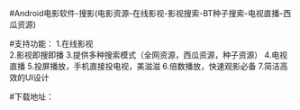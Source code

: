 #Android电影软件-搜影(电影资源-在线影视-影视搜索-BT种子搜索-电视直播-西瓜资源)

#支持功能：
1.在线影视<br>
2.影视即搜即播
3.提供多种搜索模式（全网资源，西瓜资源，种子资源）
4.电视直播
5.投屏播放，手机直接投电视，美滋滋
6.倍数播放，快速观影必备
7.简洁高效的UI设计

#下载地址：

